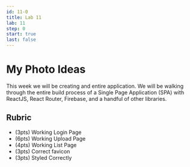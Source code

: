 ```yaml
---
id: 11-0
title: Lab 11
lab: 11
step: 0
start: true
last: false
---
```


# My Photo Ideas

This week we will be creating and entire application. We will be walking through the entire build process of a Single Page Application (SPA) with ReactJS, React Router, Firebase, and a handful of other libraries.

## Rubric

 - (3pts) Working Login Page
 - (6pts) Working Upload Page
 - (4pts) Working List Page
 - (3pts) Correct favicon
 - (3pts) Styled Correctly
